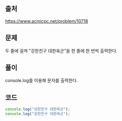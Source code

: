 ## 출처

https://www.acmicpc.net/problem/10718





## 문제

두 줄에 걸쳐 "강한친구 대한육군"을 한 줄에 한 번씩 출력한다.





## 풀이

console.log를 이용해 문자를 출력한다.





## 코드

```javascript
console.log("강한친구 대한육군");
console.log("강한친구 대한육군");
```

